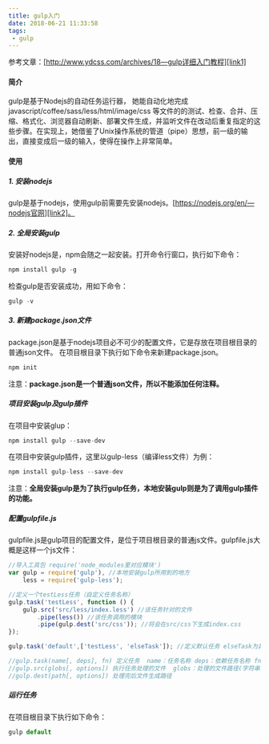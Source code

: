 ```yaml
---
title: gulp入门
date: 2018-06-21 11:33:58
tags:
 - gulp
---
```



参考文章：[http://www.ydcss.com/archives/18—gulp详细入门教程][link1]

[link1]:http://www.ydcss.com/archives/18 "gulp详细入门教程"

#### 简介
gulp是基于Nodejs的自动任务运行器， 她能自动化地完成 javascript/coffee/sass/less/html/image/css 等文件的的测试、检查、合并、压缩、格式化、浏览器自动刷新、部署文件生成，并监听文件在改动后重复指定的这些步骤。在实现上，她借鉴了Unix操作系统的管道（pipe）思想，前一级的输出，直接变成后一级的输入，使得在操作上非常简单。

#### 使用

##### 1. 安装nodejs
gulp是基于nodejs，使用gulp前需要先安装nodejs。[https://nodejs.org/en/—nodejs官网][link2]。

[link2]:https://nodejs.org/en/ "nodejs"

##### 2. 全局安装gulp
安装好nodejs是，npm会随之一起安装。打开命令行窗口，执行如下命令：
``` javascript
npm install gulp -g
```
检查gulp是否安装成功，用如下命令：
``` javascript
gulp -v
```

##### 3. 新建package.json文件
package.json是基于nodejs项目必不可少的配置文件，它是存放在项目根目录的普通json文件。
在项目根目录下执行如下命令来新建package.json。
``` javascript
npm init
```
注意：**package.json是一个普通json文件，所以不能添加任何注释。**

##### 项目安装gulp及gulp插件
在项目中安装glup：
``` javascript
npm install gulp --save-dev
```
在项目中安装gulp插件，这里以gulp-less（编译less文件）为例：
``` javascript
npm install gulp-less --save-dev
```
注意：**全局安装gulp是为了执行gulp任务，本地安装gulp则是为了调用gulp插件的功能。**

##### 配置gulpfile.js
gulpfile.js是gulp项目的配置文件，是位于项目根目录的普通js文件。gulpfile.js大概是这样一个js文件：
``` javascript
//导入工具包 require('node_modules里对应模块')
var gulp = require('gulp'), //本地安装gulp所用到的地方
    less = require('gulp-less');

//定义一个testLess任务（自定义任务名称）
gulp.task('testLess', function () {
    gulp.src('src/less/index.less') //该任务针对的文件
        .pipe(less()) //该任务调用的模块
        .pipe(gulp.dest('src/css')); //将会在src/css下生成index.css
});

gulp.task('default',['testLess', 'elseTask']); //定义默认任务 elseTask为其他任务，该示例没有定义elseTask任务

//gulp.task(name[, deps], fn) 定义任务  name：任务名称 deps：依赖任务名称 fn：回调函数
//gulp.src(globs[, options]) 执行任务处理的文件  globs：处理的文件路径(字符串或者字符串数组)
//gulp.dest(path[, options]) 处理完后文件生成路径
```

##### 运行任务
在项目根目录下执行如下命令：
``` javascript
gulp default
```

&nbsp;
